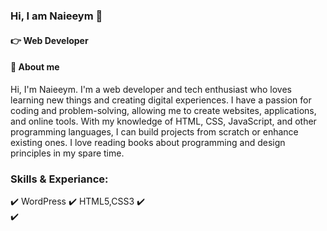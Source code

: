 ### Hi, I am Naieeym :wave:
#### :point_right: Web Developer 
#### :information_desk_person: About me 
Hi, I'm Naieeym. I'm a web developer and tech enthusiast who loves learning new things and creating digital experiences. I have a passion for coding and problem-solving, allowing me to create websites, applications, and online tools. With my knowledge of HTML, CSS, JavaScript, and other programming languages, I can build projects from scratch or enhance existing ones. I love reading books about programming and design principles in my spare time.

### Skills & Experiance:
:heavy_check_mark: WordPress 
:heavy_check_mark: HTML5,CSS3 
:heavy_check_mark:  
:heavy_check_mark: 
